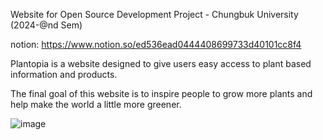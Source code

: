 Website for Open Source Development Project - Chungbuk University (2024-@nd Sem)

notion: https://www.notion.so/ed536ead0444408699733d40101cc8f4

Plantopia is a website designed to give users easy access to plant based information and products.

The final goal of this website is to inspire people to grow more plants and help make the world a little more greener.

![image](https://github.com/user-attachments/assets/80b13854-38c6-47ae-9c96-a4f28a6981d7)
